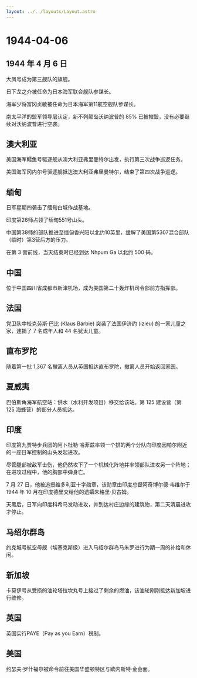 ```yaml
---
layout: ../../layouts/Layout.astro
---
```


# 1944-04-06

## 1944 年 4 月 6 日

大凤号成为第三舰队的旗舰。

日下龙之介被任命为日本海军联合舰队参谋长。

海军少将富冈贞敏被任命为日本海军第11航空舰队参谋长。

南太平洋的盟军领导层认定，新不列颠岛沃纳波普的 85%
已被摧毁，没有必要继续对沃纳波普进行空袭。

## 澳大利亚

美国海军鳕鱼号驱逐舰从澳大利亚弗里曼特尔出发，执行第三次战争巡逻任务。

美国海军冈内尔号驱逐舰抵达澳大利亚弗里曼特尔，结束了第四次战争巡逻。

## 缅甸

日军星期四袭击了缅甸白城作战基地。

印度第26师占领了缅甸551号山头。

中国第38师的部队推进至缅甸香兴阳以北约10英里，缓解了美国第5307混合部队（临时）第3营后方的压力。

在第 3 营前线，当天结束时已经到达 Nhpum Ga 以北约 500 码。

## 中国

位于中国四川省成都市新津机场，成为美国第二十轰炸机司令部前方指挥部。

## 法国

党卫队中校克劳斯·巴比 (Klaus Barbie) 突袭了法国伊济约 (Izieu)
的一家儿童之家，逮捕了 7 名成年人和 44 名犹太儿童。

## 直布罗陀

随着第一批 1,367 名撤离人员从英国抵达直布罗陀，撤离人员开始返回家园。

## 夏威夷

巴伯斯角海军航空站：供水（水利开发项目）移交给该站。第 125 建设营（第
125 海蜂营）的部分人员抵达。

## 印度

印度第九贾特步兵团的阿卜杜勒·哈菲兹率领一个排的两个分队向印度因帕尔附近的一座日军控制的山头发起进攻。

尽管腿部被敌军击伤，他仍然攻下了一个机械化阵地并率领部队进攻另一个阵地；在进攻过程中，他的胸部中弹身亡。

7 月 27
日，他被追授维多利亚十字勋章，该勋章由印度总督阿奇博尔德·韦维尔于 1944
年 10 月在印度德里交给他的遗孀朱格里·贝古姆。

天黑后，日军向印度科希马发动进攻，并到达村庄边缘的建筑物，第二天清晨进攻才停止。

## 马绍尔群岛

约克城号航空母舰（埃塞克斯级）进入马绍尔群岛马朱罗进行为期一周的补给和休闲。

## 新加坡

卡莫伊号从受损的油轮塔拉坎丸号上接过了剩余的燃油，该油轮刚刚抵达新加坡进行维修。

## 英国

英国实行PAYE（Pay as you Earn）税制。

## 美国

约瑟夫·罗什福尔被命令前往美国华盛顿特区与欧内斯特·金会面。